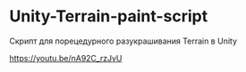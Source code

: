 # Unity-Terrain-paint-script
Скрипт для порецедурного разукрашивания Terrain в Unity

https://youtu.be/nA92C_rzJvU 


